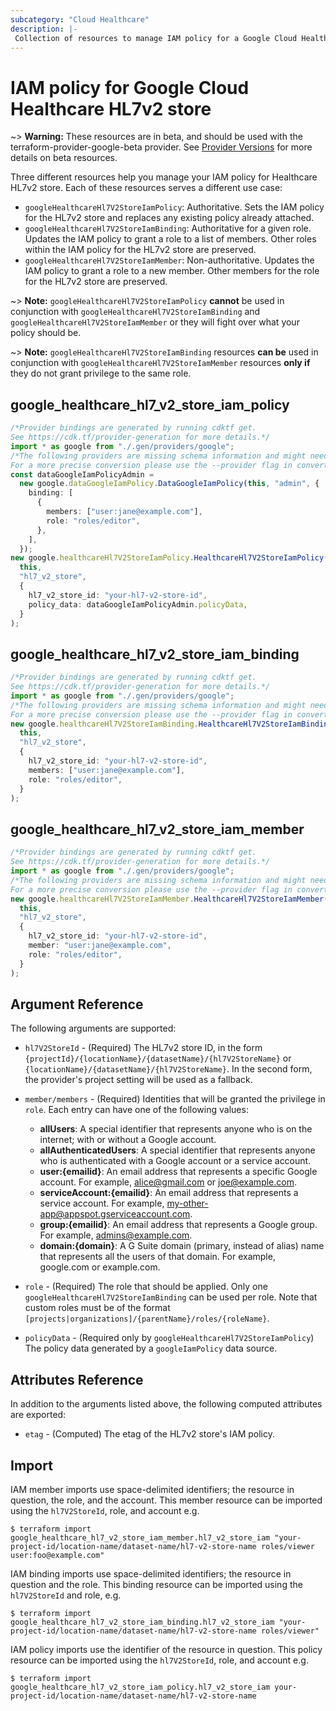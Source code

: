 ```yaml
---
subcategory: "Cloud Healthcare"
description: |-
 Collection of resources to manage IAM policy for a Google Cloud Healthcare HL7v2 store.
---
```


# IAM policy for Google Cloud Healthcare HL7v2 store

\~> **Warning:** These resources are in beta, and should be used with the terraform-provider-google-beta provider.
See [Provider Versions](https://terraform.io/docs/providers/google/guides/provider_versions.html) for more details on beta resources.

Three different resources help you manage your IAM policy for Healthcare HL7v2 store. Each of these resources serves a different use case:

* `googleHealthcareHl7V2StoreIamPolicy`: Authoritative. Sets the IAM policy for the HL7v2 store and replaces any existing policy already attached.
* `googleHealthcareHl7V2StoreIamBinding`: Authoritative for a given role. Updates the IAM policy to grant a role to a list of members. Other roles within the IAM policy for the HL7v2 store are preserved.
* `googleHealthcareHl7V2StoreIamMember`: Non-authoritative. Updates the IAM policy to grant a role to a new member. Other members for the role for the HL7v2 store are preserved.

\~> **Note:** `googleHealthcareHl7V2StoreIamPolicy` **cannot** be used in conjunction with `googleHealthcareHl7V2StoreIamBinding` and `googleHealthcareHl7V2StoreIamMember` or they will fight over what your policy should be.

\~> **Note:** `googleHealthcareHl7V2StoreIamBinding` resources **can be** used in conjunction with `googleHealthcareHl7V2StoreIamMember` resources **only if** they do not grant privilege to the same role.

## google\_healthcare\_hl7\_v2\_store\_iam\_policy

```typescript
/*Provider bindings are generated by running cdktf get.
See https://cdk.tf/provider-generation for more details.*/
import * as google from "./.gen/providers/google";
/*The following providers are missing schema information and might need manual adjustments to synthesize correctly: google.
For a more precise conversion please use the --provider flag in convert.*/
const dataGoogleIamPolicyAdmin =
  new google.dataGoogleIamPolicy.DataGoogleIamPolicy(this, "admin", {
    binding: [
      {
        members: ["user:jane@example.com"],
        role: "roles/editor",
      },
    ],
  });
new google.healthcareHl7V2StoreIamPolicy.HealthcareHl7V2StoreIamPolicy(
  this,
  "hl7_v2_store",
  {
    hl7_v2_store_id: "your-hl7-v2-store-id",
    policy_data: dataGoogleIamPolicyAdmin.policyData,
  }
);

```

## google\_healthcare\_hl7\_v2\_store\_iam\_binding

```typescript
/*Provider bindings are generated by running cdktf get.
See https://cdk.tf/provider-generation for more details.*/
import * as google from "./.gen/providers/google";
/*The following providers are missing schema information and might need manual adjustments to synthesize correctly: google.
For a more precise conversion please use the --provider flag in convert.*/
new google.healthcareHl7V2StoreIamBinding.HealthcareHl7V2StoreIamBinding(
  this,
  "hl7_v2_store",
  {
    hl7_v2_store_id: "your-hl7-v2-store-id",
    members: ["user:jane@example.com"],
    role: "roles/editor",
  }
);

```

## google\_healthcare\_hl7\_v2\_store\_iam\_member

```typescript
/*Provider bindings are generated by running cdktf get.
See https://cdk.tf/provider-generation for more details.*/
import * as google from "./.gen/providers/google";
/*The following providers are missing schema information and might need manual adjustments to synthesize correctly: google.
For a more precise conversion please use the --provider flag in convert.*/
new google.healthcareHl7V2StoreIamMember.HealthcareHl7V2StoreIamMember(
  this,
  "hl7_v2_store",
  {
    hl7_v2_store_id: "your-hl7-v2-store-id",
    member: "user:jane@example.com",
    role: "roles/editor",
  }
);

```

## Argument Reference

The following arguments are supported:

*   `hl7V2StoreId` - (Required) The HL7v2 store ID, in the form
    `{projectId}/{locationName}/{datasetName}/{hl7V2StoreName}` or
    `{locationName}/{datasetName}/{hl7V2StoreName}`. In the second form, the provider's
    project setting will be used as a fallback.

*   `member/members` - (Required) Identities that will be granted the privilege in `role`.
    Each entry can have one of the following values:
    * **allUsers**: A special identifier that represents anyone who is on the internet; with or without a Google account.
    * **allAuthenticatedUsers**: A special identifier that represents anyone who is authenticated with a Google account or a service account.
    * **user:{emailid}**: An email address that represents a specific Google account. For example, alice@gmail.com or joe@example.com.
    * **serviceAccount:{emailid}**: An email address that represents a service account. For example, my-other-app@appspot.gserviceaccount.com.
    * **group:{emailid}**: An email address that represents a Google group. For example, admins@example.com.
    * **domain:{domain}**: A G Suite domain (primary, instead of alias) name that represents all the users of that domain. For example, google.com or example.com.

*   `role` - (Required) The role that should be applied. Only one
    `googleHealthcareHl7V2StoreIamBinding` can be used per role. Note that custom roles must be of the format
    `[projects|organizations]/{parentName}/roles/{roleName}`.

*   `policyData` - (Required only by `googleHealthcareHl7V2StoreIamPolicy`) The policy data generated by
    a `googleIamPolicy` data source.

## Attributes Reference

In addition to the arguments listed above, the following computed attributes are
exported:

* `etag` - (Computed) The etag of the HL7v2 store's IAM policy.

## Import

IAM member imports use space-delimited identifiers; the resource in question, the role, and the account.  This member resource can be imported using the `hl7V2StoreId`, role, and account e.g.

```console
$ terraform import google_healthcare_hl7_v2_store_iam_member.hl7_v2_store_iam "your-project-id/location-name/dataset-name/hl7-v2-store-name roles/viewer user:foo@example.com"
```

IAM binding imports use space-delimited identifiers; the resource in question and the role.  This binding resource can be imported using the `hl7V2StoreId` and role, e.g.

```console
$ terraform import google_healthcare_hl7_v2_store_iam_binding.hl7_v2_store_iam "your-project-id/location-name/dataset-name/hl7-v2-store-name roles/viewer"
```

IAM policy imports use the identifier of the resource in question.  This policy resource can be imported using the `hl7V2StoreId`, role, and account e.g.

```console
$ terraform import google_healthcare_hl7_v2_store_iam_policy.hl7_v2_store_iam your-project-id/location-name/dataset-name/hl7-v2-store-name
```
